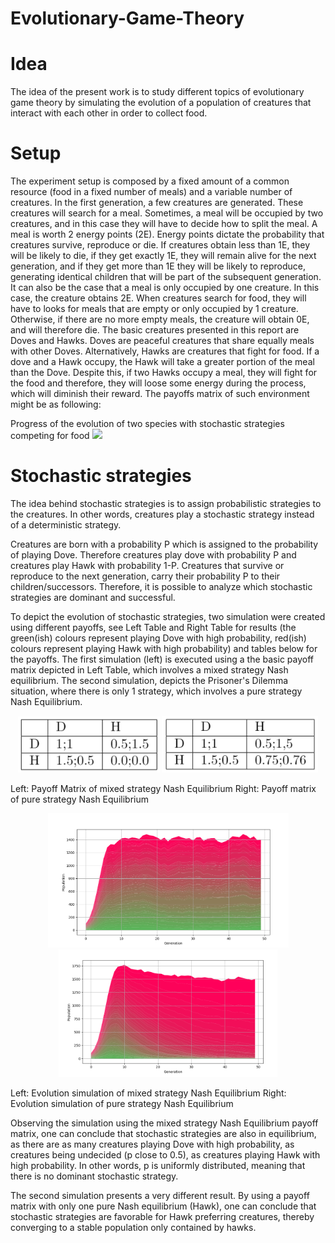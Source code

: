 # Evolutionary-Game-Theory

# Idea
The idea of the present work is to study different topics of evolutionary game theory by simulating the evolution of a
population of creatures that interact with each other in order to collect food. 

# Setup
The experiment setup is composed by a fixed amount of a common resource (food in a fixed number of meals)
and a variable number of creatures. In the first generation, a few creatures are generated. These creatures will search for a meal.
Sometimes, a meal will be occupied by two creatures, and in this case they will have to decide how to split the meal. A meal is worth
2 energy points (2E). Energy points dictate the probability that creatures survive, reproduce or die. If creatures obtain less than 1E,
they will be likely to die, if they get exactly 1E, they will remain alive for the next generation, and if they get more than 1E they will
be likely to reproduce, generating identical children that will be part of the subsequent generation. It can also be the case that a meal
is only occupied by one creature. In this case, the creature obtains 2E. When creatures search for food, they will have to looks for meals
that are empty or only occupied by 1 creature. Otherwise, if there are no more empty meals, the creature will obtain 0E, and will therefore
die. The basic creatures presented in this report are Doves and Hawks. Doves are peaceful creatures that share equally meals with other
Doves. Alternatively, Hawks are creatures that fight for food. If a dove and a Hawk occupy, the Hawk will take a greater portion of the
meal than the Dove. Despite this, if two Hawks occupy a meal, they will fight for the food and therefore, they will loose some energy
during the process, which will diminish their reward. The payoffs matrix of such environment might be as following:

Progress of the evolution of two species with stochastic strategies competing for food
![](evolution_animation.gif)

# Stochastic strategies
The idea behind stochastic strategies is to assign probabilistic strategies to the creatures. In other words, creatures play
a stochastic strategy instead of a deterministic strategy.

Creatures are born with a probability P which is assigned to the probability of  playing Dove.
Therefore creatures play dove with probability P and creatures  play Hawk with probability 1-P.
Creatures that survive or reproduce to the next generation, carry their probability P to their children/successors.
Therefore, it is possible to analyze which stochastic strategies are dominant and successful. 

To depict the evolution of stochastic strategies, two simulation were created using different payoffs, see Left Table and 
Right Table for results (the green(ish) colours represent playing Dove with high probability, red(ish) colours represent playing
Hawk with high probability)  and tables below for the payoffs. The first simulation (left) is executed using a the basic payoff 
matrix depicted in Left Table, which involves a mixed strategy Nash equilibrium. The second simulation, depicts the Prisoner's
Dilemma situation, where there is only 1 strategy, which involves a pure strategy Nash Equilibrium.


<p align="center">
  <img src="payoff_matrix_mixed_equilibrium.PNG" width="227" alt="accessibility text">

   <img src="payoff_matrix_pure_equilibrium.PNG" width="250" title="hover text">
    <figcaption>Left: Payoff Matrix of mixed strategy Nash Equilibrium  Right: Payoff matrix of pure strategy Nash Equilibrium</figcaption>

</p>
<p align="center">
  <img src="equilibrium1.PNG" width="385" title="accessibility text">
   <img src="equilibrium2.PNG" width="350" title="hover text">
    <figcaption>Left: Evolution simulation of mixed strategy Nash Equilibrium  Right: Evolution simulation of pure strategy Nash Equilibrium</figcaption>

</p>

Observing the simulation using the mixed strategy Nash Equilibrium payoff matrix, one can conclude that stochastic strategies are also in equilibrium, as there are as many creatures playing Dove with high probability, as creatures being undecided (p close to 0.5), as creatures playing Hawk with high probability. In other words, p is uniformly distributed, meaning that there is no dominant stochastic strategy.

The second simulation presents a very different result. By using a payoff matrix with only one pure Nash equilibrium (Hawk), one can conclude that stochastic strategies are favorable for Hawk preferring creatures, thereby converging to a stable population only contained by hawks.



